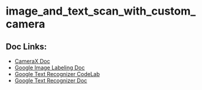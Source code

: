 # image_and_text_scan_with_custom_camera

## Doc Links:
* [CameraX Doc](https://developer.android.com/training/camerax)
* [Google Image Labeling Doc](https://developers.google.com/ml-kit/vision/image-labeling/android)
* [Google Text Recognizer CodeLab](https://codelabs.developers.google.com/codelabs/mlkit-android#2)
* [Google Text Recognizer Doc](https://developers.google.com/ml-kit/vision/text-recognition/android)

